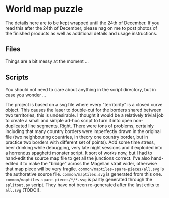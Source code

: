 # World map puzzle

The details here are to be kept wrapped until the 24th of December.  If you read this after the 24th of December, please nag on me to post photos of the finished products as well as additional details and usage instructions.

## Files

Things are a bit messy at the moment ...

## Scripts

You should not need to care about anything in the script directory, but in case you wonder ...

The project is based on a svg file where every "territority" is a closed curve object.  This causes the laser to double-cut for the borders shared between two territories, this is undesirable.  I thought it would be a relatively trivial job to create a small and simple ad-hoc script to turn it into open non-duplicated line segments.  Right.  There were tons of problems, certainly including that many country borders were imperfectly drawn in the original file (two neighbouring countries, in theory one country border, but in practice two borders with different set of points).  Add some time stress, beer drinking while debugging, very late night sessions and it exploded into a horrendus spaghetti monster script.  It sort of works now, but I had to hand-edit the source map file to get all the junctions correct.  I've also hand-edited it to make the "bridge" across the Magellan strait wider, otherwise that map piece will be very fragile.  `common/maptiles-spare-pieces/all.svg` is the authorative source file.  `common/maptiles.svg` is generated from this one.  `common/maptiles-spare-pieces/*/*.svg` is partly generated through the `splitout.py` script.  They have not been re-generated after the last edits to `all.svg` (TODO!).